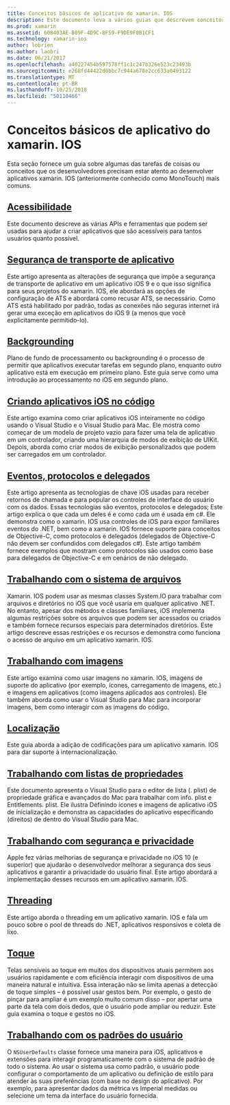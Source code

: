 ```yaml
---
title: Conceitos básicos de aplicativo do xamarin. IOS
description: Este documento leva a vários guias que descrevem conceitos fundamentais para o desenvolvimento do xamarin. IOS, como a segurança de transporte de aplicativo, backgrounding, eventos e threading.
ms.prod: xamarin
ms.assetid: 608403AE-B09F-4D9C-8F59-F9DE9F0B1CF1
ms.technology: xamarin-ios
author: lobrien
ms.author: laobri
ms.date: 06/21/2017
ms.openlocfilehash: a40227454b597578ff1c1c247b326e523c23493b
ms.sourcegitcommit: e268fd44422d0bbc7c944a678e2cc633a0493122
ms.translationtype: MT
ms.contentlocale: pt-BR
ms.lasthandoff: 10/25/2018
ms.locfileid: "50110466"
---
```

# <a name="xamarinios-application-fundamentals"></a>Conceitos básicos de aplicativo do xamarin. IOS

Esta seção fornece um guia sobre algumas das tarefas de coisas ou conceitos que os desenvolvedores precisam estar atento ao desenvolver aplicativos xamarin. IOS (anteriormente conhecido como MonoTouch) mais comuns.

## <a name="accessibilityiosapp-fundamentalsaccessibilitymd"></a>[Acessibilidade](~/ios/app-fundamentals/accessibility.md)

Este documento descreve as várias APIs e ferramentas que podem ser usadas para ajudar a criar aplicativos que são acessíveis para tantos usuários quanto possível.

## <a name="app-transport-securityiosapp-fundamentalsatsmd"></a>[Segurança de transporte de aplicativo](~/ios/app-fundamentals/ats.md)

Este artigo apresenta as alterações de segurança que impõe a segurança de transporte de aplicativo em um aplicativo iOS 9 e o que isso significa para seus projetos do xamarin. IOS, ele abordará as opções de configuração de ATS e abordará como recusar ATS, se necessário. Como ATS está habilitado por padrão, todas as conexões não seguras internet irá gerar uma exceção em aplicativos do iOS 9 (a menos que você explicitamente permitido-lo).

## <a name="backgroundingiosapp-fundamentalsbackgroundingindexmd"></a>[Backgrounding](~/ios/app-fundamentals/backgrounding/index.md)

Plano de fundo de processamento ou backgrounding é o processo de permitir que aplicativos executar tarefas em segundo plano, enquanto outro aplicativo está em execução em primeiro plano. Este guia serve como uma introdução ao processamento no iOS em segundo plano.

## <a name="creating-ios-applications-in-codeiosapp-fundamentalsios-code-onlymd"></a>[Criando aplicativos iOS no código](~/ios/app-fundamentals/ios-code-only.md)

Este artigo examina como criar aplicativos iOS inteiramente no código usando o Visual Studio e o Visual Studio para Mac. Ele mostra como começar de um modelo de projeto vazio para fazer uma tela de aplicativo em um controlador, criando uma hierarquia de modos de exibição de UIKit. Depois, aborda como criar modos de exibição personalizados que podem ser carregados em um controlador.

## <a name="events-protocols-and-delegatesiosapp-fundamentalsdelegates-protocols-and-eventsmd"></a>[Eventos, protocolos e delegados](~/ios/app-fundamentals/delegates-protocols-and-events.md)

Este artigo apresenta as tecnologias de chave iOS usadas para receber retornos de chamada e para popular os controles de interface do usuário com os dados. Essas tecnologias são eventos, protocolos e delegados; Este artigo explica o que cada um deles é e como cada um é usada em c#. Ele demonstra como o xamarin. IOS usa controles de iOS para expor familiares eventos do .NET, bem como a xamarin. IOS fornece suporte para conceitos de Objective-C, como protocolos e delegados (delegados de Objective-C não devem ser confundidos com delegados c#). Este artigo também fornece exemplos que mostram como protocolos são usados como base para delegados de Objective-C e em cenários de não delegado.

## <a name="working-with-the-file-systemiosapp-fundamentalsfile-systemmd"></a>[Trabalhando com o sistema de arquivos](~/ios/app-fundamentals/file-system.md)

Xamarin. IOS podem usar as mesmas classes System.IO para trabalhar com arquivos e diretórios no iOS que você usaria em qualquer aplicativo .NET. No entanto, apesar dos métodos e classes familiares, iOS implementa algumas restrições sobre os arquivos que podem ser acessados ou criados e também fornece recursos especiais para determinados diretórios. Este artigo descreve essas restrições e os recursos e demonstra como funciona o acesso de arquivo em um aplicativo xamarin. IOS.

## <a name="working-with-imagesiosapp-fundamentalsimages-iconsindexmd"></a>[Trabalhando com imagens](~/ios/app-fundamentals/images-icons/index.md)

Este artigo examina como usar imagens no xamarin. IOS, imagens de suporte do aplicativo (por exemplo, ícones, carregamento de imagens, etc.) e imagens em aplicativos (como imagens aplicados aos controles). Ele também aborda como usar o Visual Studio para Mac para incorporar imagens, bem como interagir com as imagens do código.

## <a name="localizationiosapp-fundamentalslocalizationindexmd"></a>[Localização](~/ios/app-fundamentals/localization/index.md)

Este guia aborda a adição de codificações para um aplicativo xamarin. IOS para dar suporte à internacionalização.

## <a name="working-with-property-listsiosapp-fundamentalsindexmd"></a>[Trabalhando com listas de propriedades](~/ios/app-fundamentals/index.md)

Este documento apresenta o Visual Studio para o editor de lista (. plist) de propriedade gráfica e avançados do Mac para trabalhar com info. plist e Entitlements. plist. Ele ilustra Definindo ícones e imagens de aplicativo iOS de inicialização e demonstra as capacidades do aplicativo especificando (direitos) de dentro do Visual Studio para Mac.

## <a name="working-with-security-and-privacyiosapp-fundamentalssecurity-privacymd"></a>[Trabalhando com segurança e privacidade](~/ios/app-fundamentals/security-privacy.md)

Apple fez várias melhorias de segurança e privacidade no iOS 10 (e superior) que ajudarão o desenvolvedor melhorar a segurança dos seus aplicativos e garantir a privacidade do usuário final. Este artigo abordará a implementação desses recursos em um aplicativo xamarin. IOS.

## <a name="threadingiosapp-fundamentalsthreadingmd"></a>[Threading](~/ios/app-fundamentals/threading.md)

Este artigo aborda o threading em um aplicativo xamarin. IOS e fala um pouco sobre o pool de threads do .NET, aplicativos responsivos e coleta de lixo.

## <a name="touchiosapp-fundamentalstouchindexmd"></a>[Toque](~/ios/app-fundamentals/touch/index.md)

Telas sensíveis ao toque em muitos dos dispositivos atuais permitem aos usuários rapidamente e com eficiência interagir com dispositivos de uma maneira natural e intuitiva. Essa interação não se limita apenas a detecção de toque simples – é possível usar gestos bem. Por exemplo, o gesto de pinçar para ampliar é um exemplo muito comum disso – por apertar uma parte da tela com dois dedos, que o usuário pode ampliar ou reduzir. Este guia examina o toque e gestos no iOS.

## <a name="working-with-user-defaultsiosapp-fundamentalsuser-defaultsmd"></a>[Trabalhando com os padrões do usuário](~/ios/app-fundamentals/user-defaults.md)

O `NSUserDefaults` classe fornece uma maneira para iOS, aplicativos e extensões para interagir programaticamente com o sistema de padrão de todo o sistema. Ao usar o sistema usa como padrão, o usuário pode configurar o comportamento de um aplicativo ou definição de estilo para atender às suas preferências (com base no design do aplicativo). Por exemplo, para apresentar dados da métrica vs Imperial medidas ou selecione um tema da interface do usuário fornecida.
